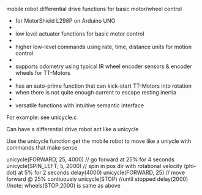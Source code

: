 
mobile robot differential drive functions for basic motor/wheel control

 * for MotorShield L298P on Arduino UNO
 * 
 * low level actuator functions for basic motor control
 * 
 * higher low-level commands using  rate, time, distance units for motion control
 * 
 * supports odometry using typical IR wheel encoder sensors & encoder wheels for TT-Motors
 * 
 * has an auto-prime function that can kick-start TT-Motors into rotation
 * when there is not quite enough current to escape resting inertia
 * 
 * versatile functions with intuitive semantic interface 
   
 
For example: see unicycle.c

Can have a differential drive robot act like a unicycle

Use the unicycle function get the mobile robot
to move like a uniycle with commands that make sense

unicycle(FORWARD, 25, 4000) // go forward at 25% for 4 seconds
unicycle(SPIN_LEFT, 5, 2000) // spin in pos dir with rotational velocity (phi-dot) at 5% for 2 seconds
delay(4000)
unicycle(FORWARD, 25) // move forward @ 25% contiuously
unicycle(STOP) //until stopped
delay(2000) //note: wheels(STOP,2000) is same as above

